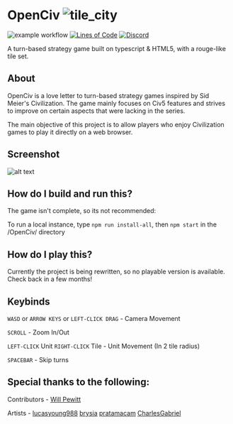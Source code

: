 # OpenCiv ![tile_city](https://github.com/rhin123/OpenCiv/blob/master/client/assets/archive/tile_city.png?raw=true)

![example workflow](https://github.com/rhin123/OpenCiv/actions/workflows/build.yml/badge.svg)
[![Lines of Code](https://sonarcloud.io/api/project_badges/measure?project=rhin123_OpenCiv&metric=ncloc)](https://sonarcloud.io/summary/new_code?id=rhin123_OpenCiv)
[![Discord](https://img.shields.io/discord/925176383792087081.svg?logo=discord&logoColor=white&logoWidth=20&labelColor=7289DA&label=Discord&color=17cf48)](https://discord.gg/WFteeen5fu)

A turn-based strategy game built on typescript & HTML5, with a rouge-like tile set.

## About

OpenCiv is a love letter to turn-based strategy games inspired by Sid Meier's Civilization. The game mainly focuses on Civ5 features and strives to improve on certain aspects that were lacking in the series.


The main objective of this project is to allow players who enjoy Civilization games to play it directly on a web browser.

## Screenshot

![alt text](https://github.com/rhin123/OpenCiv/blob/master/meta/screenshots/new_ui_2.png?raw=true)

## How do I build and run this?

The game isn't complete, so its not recommended:

To run a local instance, type `npm run install-all`, then `npm start` in the /OpenCiv/ directory

## How do I play this?

Currently the project is being rewritten, so no playable version is available. Check back in a few months!

## Keybinds

`WASD` or `ARROW KEYS` or `LEFT-CLICK DRAG` - Camera Movement

`SCROLL` - Zoom In/Out

`LEFT-CLICK` Unit `RIGHT-CLICK` Tile - Unit Movement (In 2 tile radius)

`SPACEBAR` - Skip turns

## Special thanks to the following:

Contributors -
[Will Pewitt](https://github.com/willpewitt)

Artists -
[lucasyoung988](https://www.fiverr.com/lucasyoung988?source=order_page_summary_seller_link)
[brysia](https://www.fiverr.com/brysia?source=order_page_summary_seller_link)
[pratamacam](https://www.fiverr.com/pratamacam?source=order_page_summary_seller_link)
[CharlesGabriel](https://opengameart.org/content/10-basic-message-boxes)
